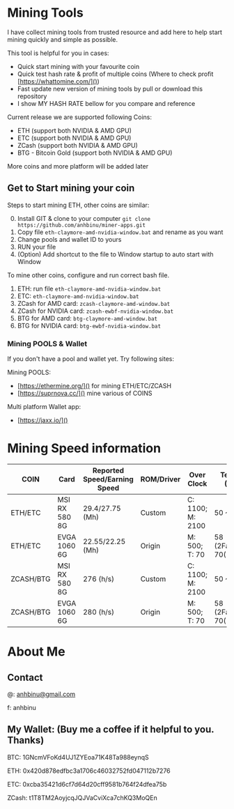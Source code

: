 # Mining Tools

I have collect mining tools from trusted resource and add here to help start mining quickly and simple as possible. 

This tool is helpful for you in cases:
* Quick start mining with your favourite coin
* Quick test hash rate & profit of multiple coins (Where to check profit [https://whattomine.com/]())
* Fast update new version of mining tools by pull or download this repository
* I show MY HASH RATE bellow for you compare and reference

Current release we are supported following Coins: 
* ETH (support both NVIDIA & AMD GPU)
* ETC (support both NVIDIA & AMD GPU)
* ZCash (support both NVIDIA & AMD GPU)
* BTG - Bitcoin Gold (support both NVIDIA & AMD GPU)

More coins and more platform will be added later

## Get to Start mining your coin

Steps to start mining ETH, other coins are similar:

0. Install GIT & clone to your computer ```git clone https://github.com/anhbinu/miner-apps.git```
1. Copy file ```eth-claymore-amd-nvidia-window.bat``` and rename as you want
2. Change pools and wallet ID to yours
3. RUN your file
4. (Option) Add shortcut to the file to Window startup to auto start with Window

To mine other coins, configure and run correct bash file.

1. ETH: run file ```eth-claymore-amd-nvidia-window.bat```
2. ETC: ```eth-claymore-amd-nvidia-window.bat```
3. ZCash for AMD card: ```zcash-claymore-amd-window.bat```
4. ZCash for NVIDIA card: ```zcash-ewbf-nvidia-window.bat```
5. BTG for AMD card: ```btg-claymore-amd-window.bat```
6. BTG for NVIDIA card: ```btg-ewbf-nvidia-window.bat```

### Mining POOLS & Wallet

If you don't have a pool and wallet yet. Try following sites:

Mining POOLS:
* [https://ethermine.org/]() for mining ETH/ETC/ZCASH
* [https://suprnova.cc/]() mine various of COINS

Multi platform Wallet app:
* [https://jaxx.io/]()

# Mining Speed information


| COIN  | Card | Reported Speed/Earning Speed  | ROM/Driver  | Over Clock  | Temp (C) |
|---|---|---|---|---|---|
|  ETH/ETC | MSI RX 580 8G | 29.4/27.75 (Mh)  | Custom  |  C: 1100; M: 2100| 50 ~ 65 |
|  ETH/ETC |  EVGA 1060 6G | 22.55/22.25 (Mh)  | Origin   | M: 500; T: 70  | 58 (2Fan) - 70(1Fan) |
|  ZCASH/BTG | MSI RX 580 8G | 276 (h/s)  | Custom  |  C: 1100; M: 2100| 50 ~ 65 |
|  ZCASH/BTG |  EVGA 1060 6G | 280 (h/s)  | Origin   | M: 500; T: 70  | 58 (2Fan) - 70(1Fan) |


# About Me

## Contact

@: anhbinu@gmail.com

f: anhbinu

## My Wallet: (Buy me a coffee if it helpful to you. Thanks)

BTC: 1GNcmVFoKd4UJ1ZYEoa71K48Ta988eynqS

ETH: 0x420d878edfbc3a1706c46032752fd047112b7276

ETC: 0xcba35421d6cf7d64d20cff9581b764f24dfea75b

ZCash: t1T8TM2AoyjcqJQJVaCviXca7chKQ3MoQEn
